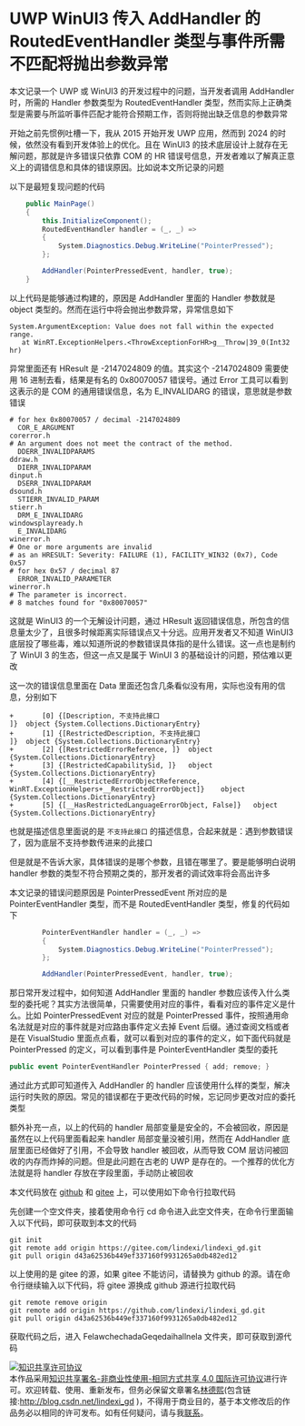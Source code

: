 
# UWP WinUI3 传入 AddHandler 的 RoutedEventHandler 类型与事件所需不匹配将抛出参数异常

本文记录一个 UWP 或 WinUI3 的开发过程中的问题，当开发者调用 AddHandler 时，所需的 Handler 参数类型为 RoutedEventHandler 类型，然而实际上正确类型是需要与所监听事件匹配才能符合预期工作，否则将抛出缺乏信息的参数异常

<!--more-->


<!-- CreateTime:2024/3/2 17:34:41 -->

<!-- 发布 -->
<!-- 博客 -->

开始之前先惯例吐槽一下，我从 2015 开始开发 UWP 应用，然而到 2024 的时候，依然没有看到开发体验上的优化。且在 WinUI3 的技术底层设计上就存在无解问题，那就是许多错误只依靠 COM 的 HR 错误号信息，开发者难以了解真正意义上的调错信息和具体的错误原因。比如说本文所记录的问题

以下是最短复现问题的代码

```csharp
    public MainPage()
    {
        this.InitializeComponent();
        RoutedEventHandler handler = (_, _) =>
        {
            System.Diagnostics.Debug.WriteLine("PointerPressed");
        };

        AddHandler(PointerPressedEvent, handler, true);
    }
```

以上代码是能够通过构建的，原因是 AddHandler 里面的 Handler 参数就是 object 类型的。然而在运行中将会抛出参数异常，异常信息如下

```
System.ArgumentException: Value does not fall within the expected range.
   at WinRT.ExceptionHelpers.<ThrowExceptionForHR>g__Throw|39_0(Int32 hr)
```

异常里面还有 HResult 是 -2147024809 的值。其实这个 -2147024809 需要使用 16 进制去看，结果是有名的 0x80070057 错误号。通过 Error 工具可以看到这表示的是 COM 的通用错误信息，名为 E_INVALIDARG 的错误，意思就是参数错误

```
# for hex 0x80070057 / decimal -2147024809
  COR_E_ARGUMENT                                                 corerror.h
# An argument does not meet the contract of the method.
  DDERR_INVALIDPARAMS                                            ddraw.h
  DIERR_INVALIDPARAM                                             dinput.h
  DSERR_INVALIDPARAM                                             dsound.h
  STIERR_INVALID_PARAM                                           stierr.h
  DRM_E_INVALIDARG                                               windowsplayready.h
  E_INVALIDARG                                                   winerror.h
# One or more arguments are invalid
# as an HRESULT: Severity: FAILURE (1), FACILITY_WIN32 (0x7), Code 0x57
# for hex 0x57 / decimal 87
  ERROR_INVALID_PARAMETER                                        winerror.h
# The parameter is incorrect.
# 8 matches found for "0x80070057"
```

这就是 WinUI3 的一个无解设计问题，通过 HResult 返回错误信息，所包含的信息量太少了，且很多时候距离实际错误点又十分远。应用开发者又不知道 WinUI3 底层投了哪些毒，难以知道所说的参数错误具体指的是什么错误。这一点也是制约了 WinUI 3 的生态，但这一点又是属于 WinUI 3 的基础设计的问题，预估难以更改

这一次的错误信息里面在 Data 里面还包含几条看似没有用，实际也没有用的信息，分别如下

```
+		[0]	{[Description, 不支持此接口
]}	object {System.Collections.DictionaryEntry}
+		[1]	{[RestrictedDescription, 不支持此接口
]}	object {System.Collections.DictionaryEntry}
+		[2]	{[RestrictedErrorReference, ]}	object {System.Collections.DictionaryEntry}
+		[3]	{[RestrictedCapabilitySid, ]}	object {System.Collections.DictionaryEntry}
+		[4]	{[__RestrictedErrorObjectReference, WinRT.ExceptionHelpers+__RestrictedErrorObject]}	object {System.Collections.DictionaryEntry}
+		[5]	{[__HasRestrictedLanguageErrorObject, False]}	object {System.Collections.DictionaryEntry}
```

也就是描述信息里面说的是 `不支持此接口` 的描述信息，合起来就是：遇到参数错误了，因为底层不支持参数传进来的此接口

但是就是不告诉大家，具体错误的是哪个参数，且错在哪里了。要是能够明白说明 handler 参数的类型不符合预期之类的，那开发者的调试效率将会高出许多

本文记录的错误问题原因是 PointerPressedEvent 所对应的是 PointerEventHandler 类型，而不是 RoutedEventHandler 类型，修复的代码如下

```csharp
        PointerEventHandler handler = (_, _) =>
        {
            System.Diagnostics.Debug.WriteLine("PointerPressed");
        };

        AddHandler(PointerPressedEvent, handler, true);
```

那日常开发过程中，如何知道 AddHandler 里面的 handler 参数应该传入什么类型的委托呢？其实方法很简单，只需要使用对应的事件，看看对应的事件定义是什么。比如 PointerPressedEvent 对应的就是 PointerPressed 事件，按照通用命名法就是对应的事件就是对应路由事件定义去掉 Event 后缀。通过查阅文档或者是在 VisualStudio 里面点点看，就可以看到对应的事件的定义，如下面代码就是 PointerPressed 的定义，可以看到事件是 PointerEventHandler 类型的委托

```csharp
public event PointerEventHandler PointerPressed { add; remove; }
```

通过此方式即可知道传入 AddHandler 的 handler 应该使用什么样的类型，解决运行时失败的原因。常见的错误都在于更改代码的时候，忘记同步更改对应的委托类型

额外补充一点，以上的代码的 handler 局部变量是安全的，不会被回收，原因是虽然在以上代码里面看起来 handler 局部变量没被引用，然而在 AddHandler 底层里面已经做好了引用，不会导致 handler 被回收，从而导致 COM 层访问被回收的内存而炸掉的问题。但是此问题在古老的 UWP 是存在的。一个推荐的优化方法就是将 handler 存放在字段里面，手动防止被回收

本文代码放在 [github](https://github.com/lindexi/lindexi_gd/tree/d43a62536b449ef337160f9931265a0db482ed12/FelawchechadaGeqedaihallnela) 和 [gitee](https://gitee.com/lindexi/lindexi_gd/tree/d43a62536b449ef337160f9931265a0db482ed12/FelawchechadaGeqedaihallnela) 上，可以使用如下命令行拉取代码

先创建一个空文件夹，接着使用命令行 cd 命令进入此空文件夹，在命令行里面输入以下代码，即可获取到本文的代码

```
git init
git remote add origin https://gitee.com/lindexi/lindexi_gd.git
git pull origin d43a62536b449ef337160f9931265a0db482ed12
```

以上使用的是 gitee 的源，如果 gitee 不能访问，请替换为 github 的源。请在命令行继续输入以下代码，将 gitee 源换成 github 源进行拉取代码

```
git remote remove origin
git remote add origin https://github.com/lindexi/lindexi_gd.git
git pull origin d43a62536b449ef337160f9931265a0db482ed12
```

获取代码之后，进入 FelawchechadaGeqedaihallnela 文件夹，即可获取到源代码




<a rel="license" href="http://creativecommons.org/licenses/by-nc-sa/4.0/"><img alt="知识共享许可协议" style="border-width:0" src="https://licensebuttons.net/l/by-nc-sa/4.0/88x31.png" /></a><br />本作品采用<a rel="license" href="http://creativecommons.org/licenses/by-nc-sa/4.0/">知识共享署名-非商业性使用-相同方式共享 4.0 国际许可协议</a>进行许可。欢迎转载、使用、重新发布，但务必保留文章署名[林德熙](http://blog.csdn.net/lindexi_gd)(包含链接:http://blog.csdn.net/lindexi_gd )，不得用于商业目的，基于本文修改后的作品务必以相同的许可发布。如有任何疑问，请与我[联系](mailto:lindexi_gd@163.com)。